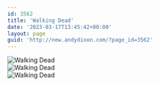 ```yaml
---
id: 3562
title: 'Walking Dead'
date: '2023-03-17T13:45:42+00:00'
layout: page
guid: 'http://new.andydixon.com/?page_id=3562'
---
```


![Walking Dead](https://i0.wp.com/assets.g8x2.ldn.idrivee2-23.com/posters/Walking%20Dead%2001.jpg?w=1200&ssl=1 "Walking Dead")  
![Walking Dead](https://i0.wp.com/assets.g8x2.ldn.idrivee2-23.com/posters/Walking%20Dead%2002.jpg?w=1200&ssl=1 "Walking Dead")  
![Walking Dead](https://i0.wp.com/assets.g8x2.ldn.idrivee2-23.com/posters/Walking%20Dead%2003.jpg?w=1200&ssl=1 "Walking Dead")